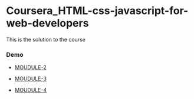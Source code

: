 # Coursera_HTML-css-javascript-for-web-developers

This is the solution to the course

### Demo
* [MOUDULE-2](https://ashabhatta.github.io/coursera_HTML-css-javascript-for-web-developers/module2-solution/)

* [MOUDULE-3](https://ashabhatta.github.io/coursera_HTML-css-javascript-for-web-developers/module3-solution/)
* [MOUDULE-4](https://ashabhatta.github.io/coursera_HTML-css-javascript-for-web-developers/module4-solution/)